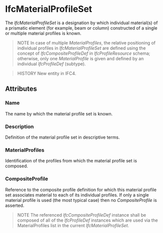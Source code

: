 # IfcMaterialProfileSet

The _IfcMaterialProfileSet_ is a designation by which individual material(s) of a prismatic element (for example, beam or column) constructed of a single or multiple material profiles is known.
<!-- end of short definition -->


> NOTE In case of multiple _MaterialProfiles_, the relative positioning of individual profiles in _IfcMaterialProfileSet_ are defined using the concept of _IfcCompositeProfileDef_ in _IfcProfileResource_ schema; otherwise, only one _MaterialProfile_ is given and defined by an individual _IfcProfileDef_ (subtype).

> HISTORY New entity in IFC4.

## Attributes

### Name
The name by which the material profile set is known.

### Description
Definition of the material profile set in descriptive terms.

### MaterialProfiles
Identification of the profiles from which the material profile set is composed.

### CompositeProfile
Reference to the composite profile definition for which this material profile set associates material to each of its individual profiles. If only a single material profile is used (the most typical case) then no _CompositeProfile_ is asserted.

> NOTE The referenced _IfcCompositeProfileDef_ instance shall be composed of all of the _IfcProfileDef_ instances which are used via the MaterialProfiles list in the current _IfcMaterialProfileSet_.
